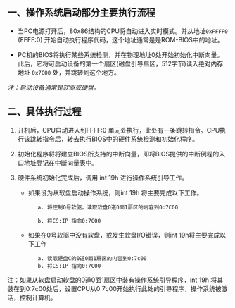 
## 一、操作系统启动部分主要执行流程

 - 当PC电源打开后，80x86结构的CPU将自动进入实时模式。并从地址`0xFFFF0` (FFFF:0) 开始自动执行程序代码，这个地址通常是是ROM-BIOS中的地址。

 - PC机的BIOS将执行某些系统检测，并在物理地址0处开始初始化中断向量。 此后，它将可启动设备的第一个扇区(磁盘引导扇区，512字节)读入绝对内存地址 `0x7C00` 处，并跳转到这个地方。

*注：启动设备通常是软驱或硬盘。*


## 二、具体执行过程

1. 开机后，CPU自动进入到FFFF:0 单元处执行，此处有一条跳转指令。CPU执行该跳转指令后，转去执行BIOS中的硬件系统检测和初始化程序。

2. 初始化程序将将建立BIOS所支持的中断向量，即将BIOS提供的中断例程的入口地址登记在中断向量表中。

3. 硬件系统初始化完成后，调用 int 19h 进行操作系统引导工作。

   - 如果设为从软盘启动操作系统，则int 19h 将主要完成以下工作。

			a. 将控制0号软驱，读取软盘0道0面1扇区的内容到0:7C00

			b. 将CS:IP 指向0:7C00





   - 如果在0号软驱中没有软盘，或发生软盘I/O错误，则int 19h将主要完成以下工作

			a. 读取硬盘C的0道0面1扇区的内容到0:7c00
			b. 将CS:IP 指向0:7C00


注：如果从软盘启动软盘的0道0面1扇区中装有操作系统引导程序，int 19h 将其装在到0:7c00处后，设置CPU从0:7c00开始执行此处的引导程序，操作系统被激活，控制计算机。
